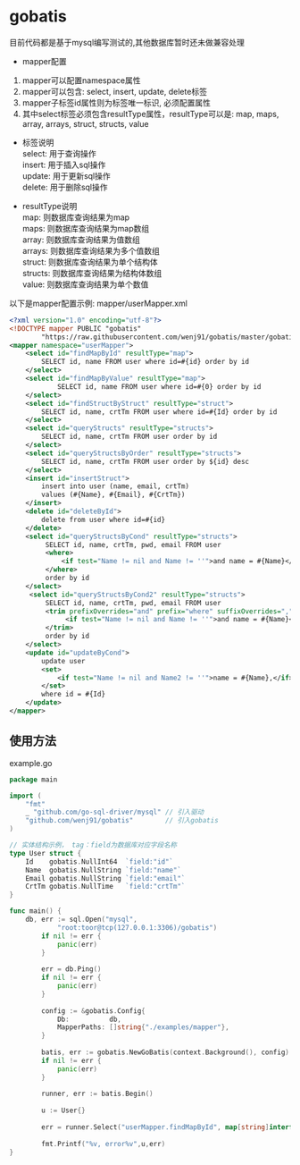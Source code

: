 # gobatis

目前代码都是基于mysql编写测试的,其他数据库暂时还未做兼容处理


* mapper配置  
1. mapper可以配置namespace属性  
1. mapper可以包含: select, insert, update, delete标签  
1. mapper子标签id属性则为标签唯一标识, 必须配置属性
1. 其中select标签必须包含resultType属性，resultType可以是: map, maps, array, arrays, struct, structs, value
  
* 标签说明  
select: 用于查询操作   
insert: 用于插入sql操作  
update: 用于更新sql操作  
delete: 用于删除sql操作

* resultType说明  
map: 则数据库查询结果为map  
maps: 则数据库查询结果为map数组  
array: 则数据库查询结果为值数组  
arrays: 则数据库查询结果为多个值数组  
struct: 则数据库查询结果为单个结构体  
structs: 则数据库查询结果为结构体数组  
value: 则数据库查询结果为单个数值  
 
以下是mapper配置示例: mapper/userMapper.xml
```xml
<?xml version="1.0" encoding="utf-8"?>
<!DOCTYPE mapper PUBLIC "gobatis"
        "https://raw.githubusercontent.com/wenj91/gobatis/master/gobatis.dtd">
<mapper namespace="userMapper">
    <select id="findMapById" resultType="map">
        SELECT id, name FROM user where id=#{id} order by id
    </select>
    <select id="findMapByValue" resultType="map">
            SELECT id, name FROM user where id=#{0} order by id
    </select>
    <select id="findStructByStruct" resultType="struct">
        SELECT id, name, crtTm FROM user where id=#{Id} order by id
    </select>
    <select id="queryStructs" resultType="structs">
        SELECT id, name, crtTm FROM user order by id
    </select>
    <select id="queryStructsByOrder" resultType="structs">
        SELECT id, name, crtTm FROM user order by ${id} desc
    </select>
    <insert id="insertStruct">
        insert into user (name, email, crtTm)
        values (#{Name}, #{Email}, #{CrtTm})
    </insert>
    <delete id="deleteById">
        delete from user where id=#{id}
    </delete>
    <select id="queryStructsByCond" resultType="structs">
         SELECT id, name, crtTm, pwd, email FROM user
         <where>
             <if test="Name != nil and Name != ''">and name = #{Name}</if>
         </where>
         order by id
    </select>
     <select id="queryStructsByCond2" resultType="structs">
         SELECT id, name, crtTm, pwd, email FROM user
         <trim prefixOverrides="and" prefix="where" suffixOverrides="," suffix="and 1=1">
              <if test="Name != nil and Name != ''">and name = #{Name}</if>
         </trim>
         order by id
    </select>
    <update id="updateByCond">
        update user
        <set>
            <if test="Name != nil and Name2 != ''">name = #{Name},</if>
        </set>
        where id = #{Id}
    </update>
</mapper>
```

## 使用方法
example.go
```go
package main

import (
	"fmt"
	_ "github.com/go-sql-driver/mysql" // 引入驱动
	"github.com/wenj91/gobatis"        // 引入gobatis
)

// 实体结构示例， tag：field为数据库对应字段名称
type User struct {
	Id    gobatis.NullInt64  `field:"id"`
	Name  gobatis.NullString `field:"name"`
	Email gobatis.NullString `field:"email"`
	CrtTm gobatis.NullTime   `field:"crtTm"`
}

func main() {
	db, err := sql.Open("mysql",
    		"root:toor@tcp(127.0.0.1:3306)/gobatis")
    	if nil != err {
    		panic(err)
    	}
    
    	err = db.Ping()
    	if nil != err {
    		panic(err)
    	}
    
    	config := &gobatis.Config{
    		Db:          db,
    		MapperPaths: []string{"./examples/mapper"},
    	}
    
    	batis, err := gobatis.NewGoBatis(context.Background(), config)
    	if nil != err {
    		panic(err)
    	}
    
    	runner, err := batis.Begin()
    
    	u := User{}
    
    	err = runner.Select("userMapper.findMapById", map[string]interface{}{"id": 1})(&u)
    
    	fmt.Printf("%v, error%v",u,err)
}
```
